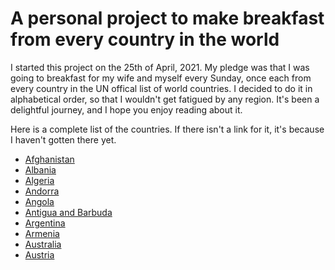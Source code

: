 # A personal project to make breakfast from every country in the world

I started this project on the 25th of April, 2021. My pledge was that
I was going to breakfast for my wife and myself every Sunday, once
each from every country in the UN offical list of world countries. I
decided to do it in alphabetical order, so that I wouldn't get
fatigued by any region. It's been a delightful journey, and I hope you
enjoy reading about it.

Here is a complete list of the countries. If there isn't a link for
it, it's because I haven't gotten there yet.

* [Afghanistan](a/afghanistan.md)
* [Albania](albania.md)
* [Algeria](algeria.md)
* [Andorra](andorra.md)
* [Angola](angola.md)
* [Antigua and Barbuda](antigua_and_barbuda.md)
* [Argentina](argentina.md)
* [Armenia](armenia.md)
* [Australia](australia.md)
* [Austria](austria.md)
